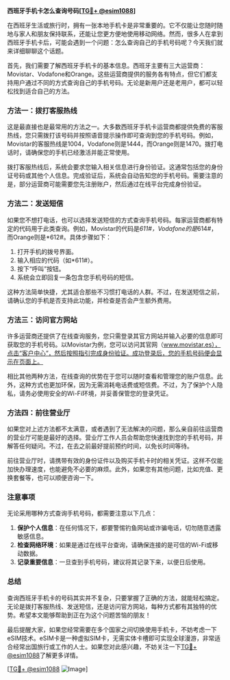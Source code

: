 **西班牙手机卡怎么查询号码[[TG💪+ @esim1088](https://t.me/s/esim1088)]**

在西班牙生活或旅行时，拥有一张本地手机卡是非常重要的。它不仅能让您随时随地与家人和朋友保持联系，还能让您更方便地使用移动网络。然而，很多人在拿到西班牙手机卡后，可能会遇到一个问题：怎么查询自己的手机号码呢？今天我们就来详细聊聊这个话题。

首先，我们需要了解西班牙手机卡的基本信息。西班牙主要有三大运营商：Movistar、Vodafone和Orange。这些运营商提供的服务各有特点，但它们都支持用户通过不同的方式查询自己的手机号码。无论是新用户还是老用户，都可以轻松找到适合自己的方法。

### 方法一：拨打客服热线

这是最直接也是最常用的方法之一。大多数西班牙手机卡运营商都提供免费的客服热线，您只需拨打该号码并按照语音提示操作即可查询到您的手机号码。例如，Movistar的客服热线是1004，Vodafone则是1444，而Orange则是1470。拨打电话时，请确保您的手机已经激活并能正常使用。

拨打客服热线后，系统会要求您输入相关信息进行身份验证。这通常包括您的身份证号码或其他个人信息。完成验证后，系统会自动告知您的手机号码。需要注意的是，部分运营商可能需要您先注册账户，然后通过在线平台完成身份验证。

### 方法二：发送短信

如果您不想打电话，也可以选择发送短信的方式查询手机号码。每家运营商都有特定的代码用于此类查询。例如，Movistar的代码是*611#，Vodafone的是*614#，而Orange则是*612#。具体步骤如下：

1. 打开手机的拨号界面。
2. 输入相应的代码（如*611#）。
3. 按下“呼叫”按钮。
4. 系统会立即回复一条包含您手机号码的短信。

这种方法简单快捷，尤其适合那些不习惯打电话的人群。不过，在发送短信之前，请确认您的手机是否支持此功能，并检查是否会产生额外费用。

### 方法三：访问官方网站

许多运营商还提供了在线查询服务，您只需登录其官方网站并输入必要的信息即可获取您的手机号码。以Movistar为例，您可以访问其官网（www.movistar.es），点击“客户中心”，然后按照指引完成身份验证。成功登录后，您的手机号码便会显示在页面上。

相比其他两种方法，在线查询的优势在于您可以随时查看和管理您的账户信息。此外，这种方式也更加环保，因为无需消耗电话费或短信费。不过，为了保护个人隐私，请务必使用安全的Wi-Fi环境，并妥善保管您的登录凭证。

### 方法四：前往营业厅

如果您对上述方法都不太满意，或者遇到了无法解决的问题，那么亲自前往运营商的营业厅可能是最好的选择。营业厅工作人员会帮助您快速找到您的手机号码，并解答任何疑问。不过，在去之前最好提前预约时间，以免长时间等待。

前往营业厅时，请携带有效的身份证件以及购买手机卡时的相关凭证。这样不仅能加快办理速度，也能避免不必要的麻烦。此外，如果您有其他问题，比如充值、更换套餐等，也可以顺便咨询一下。

### 注意事项

无论采用哪种方式查询手机号码，都需要注意以下几点：

1. **保护个人信息**：在任何情况下，都要警惕钓鱼网站或诈骗电话，切勿随意透露敏感信息。
2. **检查网络环境**：如果是通过在线平台查询，请确保连接的是可信的Wi-Fi或移动数据。
3. **记录重要信息**：一旦查到手机号码，建议将其记录下来，以便日后使用。

### 总结

查询西班牙手机卡的号码其实并不复杂，只要掌握了正确的方法，就能轻松搞定。无论是拨打客服热线、发送短信，还是访问官方网站，每种方式都有其独特的优势。希望本文能够帮助到正在为这个问题苦恼的朋友！

最后提醒大家，如果您经常需要在多个国家之间切换使用手机卡，不妨考虑一下eSIM技术。eSIM卡是一种虚拟SIM卡，无需实体卡槽即可实现全球漫游，非常适合经常出国旅行或工作的人士。如果您对此感兴趣，不妨关注一下[TG💪+ @esim1088](https://t.me/s/esim1088)了解更多详情。

[[TG💪+ @esim1088](https://t.me/s/esim1088) ![Image](https://i.postimg.cc/4NQfJmqS/Snipaste-2025-05-13-00-14-12.png)]